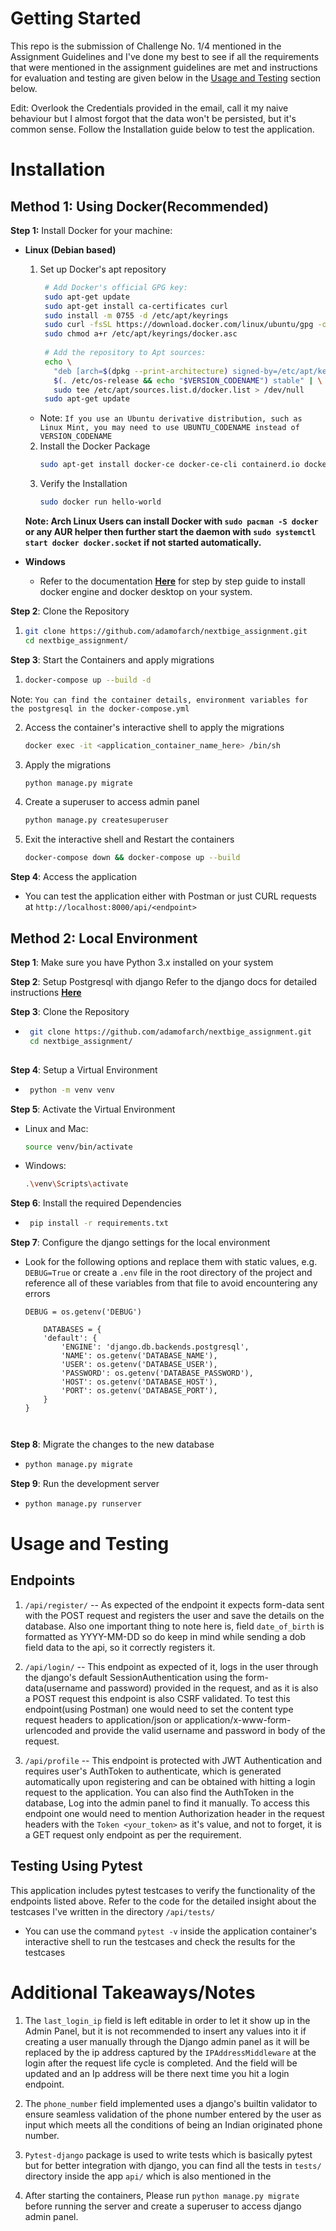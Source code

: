 # Getting Started 

This repo is the submission of Challenge No. 1/4 mentioned in the Assignment Guidelines and I've done my best to see if all the requirements that were mentioned
in the assignment guidelines are met and instructions for evaluation and testing are given below in the [Usage and Testing](https://github.com/adamofarch/nextbige_assignment/blob/main/README.md#usage-and-testing) section below.

Edit: Overlook the Credentials provided in the email, call it my naive behaviour but I almost forgot that the data won't be persisted, but it's common sense. Follow the Installation guide below to test the application.

# Installation 

## Method 1: Using Docker(Recommended)

**Step 1:** Install Docker for your machine:
  - **Linux (Debian based)**
    1. Set up Docker's apt repository
       ```sh
        # Add Docker's official GPG key:
        sudo apt-get update
        sudo apt-get install ca-certificates curl
        sudo install -m 0755 -d /etc/apt/keyrings
        sudo curl -fsSL https://download.docker.com/linux/ubuntu/gpg -o /etc/apt/keyrings/docker.asc
        sudo chmod a+r /etc/apt/keyrings/docker.asc
        
        # Add the repository to Apt sources:
        echo \
          "deb [arch=$(dpkg --print-architecture) signed-by=/etc/apt/keyrings/docker.asc] https://download.docker.com/linux/ubuntu \
          $(. /etc/os-release && echo "$VERSION_CODENAME") stable" | \
          sudo tee /etc/apt/sources.list.d/docker.list > /dev/null
        sudo apt-get update
      - Note: `If you use an Ubuntu derivative distribution, such as Linux Mint, you may need to use UBUNTU_CODENAME instead of VERSION_CODENAME`

    2. Install the Docker Package
       ```sh
       sudo apt-get install docker-ce docker-ce-cli containerd.io docker-buildx-plugin docker-compose-plugin

    3. Verify the Installation
       ```sh
       sudo docker run hello-world

    **Note: Arch Linux Users can install Docker with `sudo pacman -S docker` or any AUR helper then further start the daemon with `sudo systemctl start docker docker.socket` if not started automatically.**

  - **Windows**
    - Refer to the documentation **[Here](https://docs.docker.com/desktop/setup/install/windows-install/)** for step by step guide to install docker engine and docker desktop on your system.
    
**Step 2**: Clone the Repository
  1. ```sh
     git clone https://github.com/adamofarch/nextbige_assignment.git
     cd nextbige_assignment/

**Step 3**: Start the Containers and apply migrations
  1. ```sh
     docker-compose up --build -d
  Note: `You can find the container details, environment variables for the postgresql in the docker-compose.yml`

  2. Access the container's interactive shell to apply the migrations
     ```sh
     docker exec -it <application_container_name_here> /bin/sh

  3. Apply the migrations
     ```sh
     python manage.py migrate

  4. Create a superuser to access admin panel
     ```sh
     python manage.py createsuperuser

  5. Exit the interactive shell and Restart the containers
     ```sh
     docker-compose down && docker-compose up --build 
     
**Step 4**: Access the application
  - You can test the application either with Postman or just CURL requests at `http://localhost:8000/api/<endpoint>`

## Method 2: Local Environment 

**Step 1**: Make sure you have Python 3.x installed on your system

**Step 2**: Setup Postgresql with django Refer to the django docs for detailed instructions **[Here](https://docs.djangoproject.com/en/5.1/ref/databases/#postgresql-notes)**

**Step 3**: Clone the Repository
  - ```sh
     git clone https://github.com/adamofarch/nextbige_assignment.git
     cd nextbige_assignment/
  
**Step 4**: Setup a Virtual Environment
  - ```sh
     python -m venv venv

**Step 5**: Activate the Virtual Environment
  - Linux and Mac:
    ```sh
    source venv/bin/activate
  - Windows:
    ```sh
    .\venv\Scripts\activate

**Step 6**: Install the required Dependencies
  - ```sh
     pip install -r requirements.txt

**Step 7**: Configure the django settings for the local environment
  - Look for the following options and replace them with static values, e.g. `DEBUG=True` or create a `.env` file in the root directory of the project and reference all of these variables from that file to avoid encountering any errors 
    ```text
    DEBUG = os.getenv('DEBUG')
    
        DATABASES = {
        'default': {
            'ENGINE': 'django.db.backends.postgresql',
            'NAME': os.getenv('DATABASE_NAME'),
            'USER': os.getenv('DATABASE_USER'),
            'PASSWORD': os.getenv('DATABASE_PASSWORD'),
            'HOST': os.getenv('DATABASE_HOST'),
            'PORT': os.getenv('DATABASE_PORT'),
        }
    }

       
**Step 8**: Migrate the changes to the new database
  - ```sh
    python manage.py migrate

**Step 9**: Run the development server
  - ```sh
    python manage.py runserver

# Usage and Testing

## Endpoints 

1. `/api/register/` -- As expected of the endpoint it expects form-data sent with the POST request and registers the user and save the details on the database. Also one important thing to note here is, field `date_of_birth` is formatted as YYYY-MM-DD so do keep in mind while sending a dob field data to the api, so it correctly registers it.

2. `/api/login/` -- This endpoint as expected of it, logs in the user through the django's default SessionAuthentication using the form-data(username and password) provided in the request, and as it is also a POST request this endpoint is also CSRF validated. To test this endpoint(using Postman) one would need to set the content type request headers to application/json or application/x-www-form-urlencoded and provide the valid username and password in body of the request. 

3. `/api/profile` -- This endpoint is protected with JWT Authentication and requires user's AuthToken to authenticate, which is generated automatically upon registering and can be obtained with hitting a login request to the application. You can also find the AuthToken in the database, Log into the admin panel to find it manually. To access this endpoint one would need to mention Authorization header in the request headers with the `Token <your_token>` as it's value, and not to forget, it is a GET request only endpoint as per the requirement.

## Testing Using Pytest 

This application includes pytest testcases to verify the functionality of the endpoints listed above. Refer to the code for the detailed insight about the testcases I've written in the directory `/api/tests/` 
- You can use the command `pytest -v` inside the application container's interactive shell to run the testcases and check the results for the testcases

# Additional Takeaways/Notes

1. The `last_login_ip` field is left editable in order to let it show up in the Admin Panel, but it is not recommended to insert any values into it if creating a user manually through the Django admin panel as it will be replaced by the ip address captured by the `IPAddressMiddleware` at the login after the request life cycle is completed. And the field will be updated and an Ip address will be there next time you hit a login endpoint. 

2. The `phone_number` field implemented uses a django's builtin validator to ensure seamless validation of the phone number entered by the user as input which meets all the conditions of being an Indian originated phone number.

3. `Pytest-django` package is used to write tests which is basically pytest but for better integration with django, you can find all the tests in `tests/` directory inside the app `api/` which is also mentioned in the 

4. After starting the containers, Please run `python manage.py migrate` before running the server and create a superuser to access django admin panel. 





